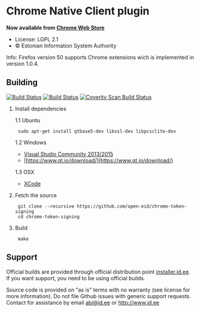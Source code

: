 # Chrome Native Client plugin

**Now available from [Chrome Web Store](https://chrome.google.com/webstore/detail/fhflklnpgjhdjcnlnlnoeomfebmbjkkk)**

 * License: LGPL 2.1
 * &copy; Estonian Information System Authority

Info: Firefox version 50 supports Chrome extensions wich is implemented in version 1.0.4.

## Building
[![Build Status](https://travis-ci.org/open-eid/chrome-token-signing.svg?branch=master)](https://travis-ci.org/open-eid/chrome-token-signing)
[![Build Status](https://ci.appveyor.com/api/projects/status/github/open-eid/chrome-token-signing?branch=master&svg=true)](https://ci.appveyor.com/project/open-eid/chrome-token-signing)
[![Coverity Scan Build Status](https://scan.coverity.com/projects/2449/badge.svg)](https://scan.coverity.com/projects/2449)

1. Install dependencies

   1.1 Ubuntu

        sudo apt-get install qtbase5-dev libssl-dev libpcsclite-dev

   1.2 Windows

     * [Visual Studio Community 2013/2015](https://www.visualstudio.com/downloads/)
     * [https://www.qt.io/download/](https://www.qt.io/download/)

   1.3 OSX

     * [XCode](https://itunes.apple.com/en/app/xcode/id497799835?mt=12)

2. Fetch the source

        git clone --recursive https://github.com/open-eid/chrome-token-signing
        cd chrome-token-signing

3. Build

        make

## Support
Official builds are provided through official distribution point [installer.id.ee](https://installer.id.ee). If you want support, you need to be using official builds.

Source code is provided on "as is" terms with no warranty (see license for more information). Do not file Github issues with generic support requests.
Contact for assistance by email abi@id.ee or http://www.id.ee
